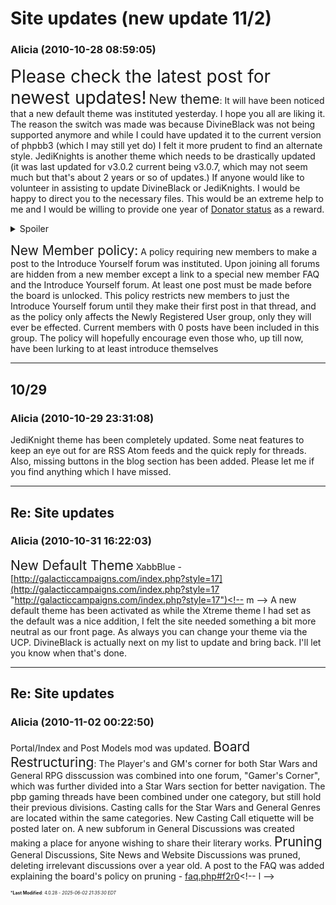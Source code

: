 # Site updates  (new update 11/2)

### **Alicia** (2010-10-28 08:59:05)

<span style="font-size: 2.00em;">Please check the latest post for newest updates!</span>
<span style="font-size: 1.50em;">New theme</span>:
It will have been noticed that a new default theme was instituted yesterday. I hope you all are liking it. The reason the switch was made was because DivineBlack was not being supported anymore and while I could have updated it to the current version of phpbb3 (which I may still yet do) I felt it more prudent to find an alternate style.
JediKnights is another theme which needs to be drastically updated (it was last updated for v3.0.2 current being v3.0.7, which may not seem much but that's about 2 years or so of updates.) If anyone would like to volunteer in assisting to update DivineBlack or JediKnights. I would be happy to direct you to the necessary files. This would be an extreme help to me and I would be willing to provide one year of [Donator status](http://galacticcampaigns.com/forum/viewtopic.php?f=93&t=24542 "http://galacticcampaigns.com/forum/viewtopic.php?f=93&t=24542") as a reward.
<details><summary>Spoiler</summary>

Not much experience is necessary, however being able to find and replace things effectively will be key to successfully updating these files.

</details>

<span style="font-size: 1.50em;">New Member policy:</span>
A policy requiring new members to make a post to the Introduce Yourself forum was instituted. Upon joining all forums are hidden from a new member except a link to a special new member FAQ and the Introduce Yourself forum. At least one post must be made before the board is unlocked.
This policy restricts new members to just the Introduce Yourself forum until they make their first post in that thread, and as the policy only affects the Newly Registered User group, only they will ever be effected. Current members with 0 posts have been included in this group. The policy will hopefully encourage even those who, up till now, have been lurking to at least introduce themselves

---

## 10/29

### **Alicia** (2010-10-29 23:31:08)

JediKnight theme has been completely updated. Some neat features to keep an eye out for are RSS Atom feeds and the quick reply for threads.
Also, missing buttons in the blog section has been added.
Please let me if you find anything which I have missed.

---

## Re: Site updates

### **Alicia** (2010-10-31 16:22:03)

<span style="font-size: 1.50em;">New Default Theme</span>
XabbBlue - <!-- m -->[http://galacticcampaigns.com/index.php?style=17](http://galacticcampaigns.com/index.php?style=17 "http://galacticcampaigns.com/index.php?style=17")<!-- m -->
A new default theme has been activated as while the Xtreme theme I had set as the default was a nice addition, I felt the site needed something a bit more neutral as our front page.
As always you can change your theme via the UCP.
DivineBlack is actually next on my list to update and bring back. I'll let you know when that's done.

---

## Re: Site updates

### **Alicia** (2010-11-02 00:22:50)

Portal/Index and Post Models mod was updated.
<span style="font-size: 1.50em;">Board Restructuring</span>:
The Player's and GM's corner for both Star Wars and General RPG disscussion was combined into one forum, "Gamer's Corner", which was further divided into a Star Wars section for better navigation.
The pbp gaming threads have been combined under one category, but still hold their previous divisions. Casting calls for the Star Wars and General Genres are located within the same categories. New Casting Call etiquette will be posted later on.
A new subforum in General Discussions was created making a place for anyone wishing to share their literary works.
<span style="font-size: 1.50em;">Pruning</span>
General Discussions, Site News and Website Discussions was pruned, deleting irrelevant discussions over a year old.
A post to the FAQ was added explaining the board's policy on pruning - <!-- l -->[faq.php#f2r0](http://galacticcampaigns.com/forum/faq.php#f2r0 "http://galacticcampaigns.com/forum/faq.php#f2r0")<!-- l -->



<span style="font-size: 0.5em;">***Last Modified**: 4.0.28 - *2025-06-02 21:35:30 EDT*</span>